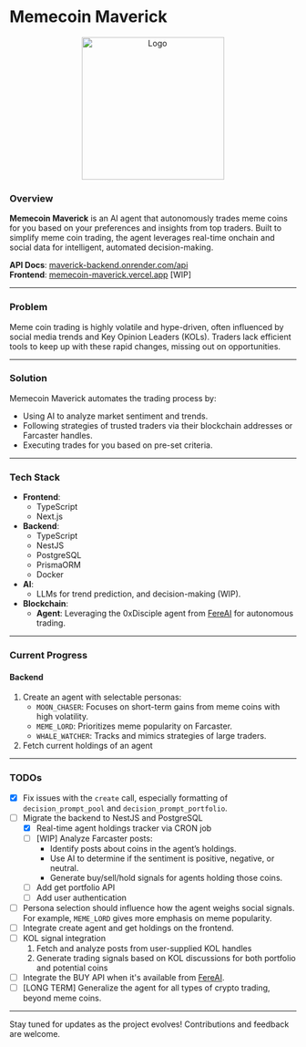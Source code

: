# Memecoin Maverick

<div align="center">
    <img src="https://github.com/user-attachments/assets/d58f2f74-a509-4e99-8428-6dea918a7826" alt="Logo" height="250"/>
</div>

### **Overview**  
**Memecoin Maverick** is an AI agent that autonomously trades meme coins for you based on your preferences and insights from top traders. Built to simplify meme coin trading, the agent leverages real-time onchain and social data for intelligent, automated decision-making.  

**API Docs**: [maverick-backend.onrender.com/api](https://maverick-backend.onrender.com/api) <br/>
**Frontend**: [memecoin-maverick.vercel.app](https://memecoin-maverick.vercel.app/) [WIP]

---  

### **Problem**  
Meme coin trading is highly volatile and hype-driven, often influenced by social media trends and Key Opinion Leaders (KOLs). Traders lack efficient tools to keep up with these rapid changes, missing out on opportunities.  

---  

### **Solution**  
Memecoin Maverick automates the trading process by:  
- Using AI to analyze market sentiment and trends.  
- Following strategies of trusted traders via their blockchain addresses or Farcaster handles.  
- Executing trades for you based on pre-set criteria.  

---  

### **Tech Stack**  
- **Frontend**:
  - TypeScript
  - Next.js
- **Backend**:
  - TypeScript
  - NestJS
  - PostgreSQL
  - PrismaORM
  - Docker
- **AI**:  
  - LLMs for trend prediction, and decision-making (WIP).  
- **Blockchain**:
  - **Agent**: Leveraging the 0xDisciple agent from [FereAI](https://www.fereai.xyz/) for autonomous trading.  

---  

### **Current Progress**  
#### Backend
1. Create an agent with selectable personas:  
   - `MOON_CHASER`: Focuses on short-term gains from meme coins with high volatility.  
   - `MEME_LORD`: Prioritizes meme popularity on Farcaster.  
   - `WHALE_WATCHER`: Tracks and mimics strategies of large traders.
2. Fetch current holdings of an agent

---  

### **TODOs**  
- [x] Fix issues with the `create` call, especially formatting of `decision_prompt_pool` and `decision_prompt_portfolio`.  
- [ ] Migrate the backend to NestJS and PostgreSQL
    - [x] Real-time agent holdings tracker via CRON job
    - [ ] [WIP] Analyze Farcaster posts:
        - Identify posts about coins in the agent’s holdings.
        - Use AI to determine if the sentiment is positive, negative, or neutral.
        - Generate buy/sell/hold signals for agents holding those coins.
    - [ ] Add get portfolio API
    - [ ] Add user authentication
- [ ] Persona selection should influence how the agent weighs social signals. For example, `MEME_LORD` gives more emphasis on meme popularity. 
- [ ] Integrate create agent and get holdings on the frontend.
- [ ] KOL signal integration
    1. Fetch and analyze posts from user-supplied KOL handles
    2. Generate trading signals based on KOL discussions for both portfolio and potential coins
- [ ] Integrate the BUY API when it's available from [FereAI](https://www.fereai.xyz/).  
- [ ] [LONG TERM] Generalize the agent for all types of crypto trading, beyond meme coins.  

---  

Stay tuned for updates as the project evolves! Contributions and feedback are welcome.  
